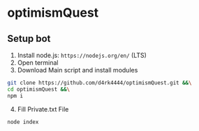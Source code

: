 # optimismQuest
 
## Setup bot
1) Install node.js: `https://nodejs.org/en/` (LTS)
2) Open terminal
3) Download Main script and install modules
```bash
git clone https://github.com/d4rk4444/optimismQuest.git &&\
cd optimismQuest &&\
npm i
```
4) Fill Private.txt File
```bash
node index
```